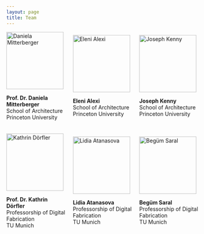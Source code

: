 ```yaml
---
layout: page
title: Team
---
```


<div style="display: flex; flex-wrap: wrap; gap: 20px; align-items: center;">

  <div style="flex: 1 1 30%; text-align: left;">
    <img src="{{site.baseurl}}/images/team-dm.png" alt="Daniela Mitterberger" style="width:150px" class="rounded-corners">
    <p style="text-align: left;"><strong>Prof. Dr. Daniela Mitterberger</strong><br>School of Architecture<br>Princeton University</p>
  </div>

  <div style="flex: 1 1 30%; text-align: left;">
    <img src="{{site.baseurl}}/images/team-ea.png" alt="Eleni Alexi" style="width:150px" class="rounded-corners">
    <p style="text-align: left;"><strong>Eleni Alexi</strong><br>School of Architecture<br>Princeton University</p>
  </div>

  <div style="flex: 1 1 30%; text-align: left;">
    <img src="{{site.baseurl}}/images/team-jk.png" alt="Joseph Kenny" style="width:150px" class="rounded-corners">
    <p style="text-align: left;"><strong>Joseph Kenny</strong><br>School of Architecture<br>Princeton University</p>
  </div>

  <div style="flex: 1 1 30%; text-align: left;">
    <img src="{{site.baseurl}}/images/team-kd.png" alt="Kathrin Dörfler" style="width:150px" class="rounded-corners">
    <p style="text-align: left;"><strong>Prof. Dr. Kathrin Dörfler</strong><br>Professorship of Digital Fabrication<br>TU Munich</p>
  </div>

  <div style="flex: 1 1 30%; text-align: left;">
    <img src="{{site.baseurl}}/images/team-la.png" alt="Lidia Atanasova" style="width:150px" class="rounded-corners">
    <p style="text-align: left;"><strong>Lidia Atanasova</strong><br>Professorship of Digital Fabrication<br>TU Munich</p>
  </div>

  <div style="flex: 1 1 30%; text-align: left;">
    <img src="{{site.baseurl}}/images/team-bs.jpeg" alt="Begüm Saral" style="width:150px" class="rounded-corners">
    <p style="text-align: left;"><strong>Begüm Saral</strong><br>Professorship of Digital Fabrication<br>TU Munich</p>
  </div>

</div>
